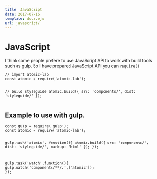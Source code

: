 ```yaml
---
title: JavaScript
date: 2017-07-16
template: docs.ejs
url: javascript/
---
```


<h1 class="uc-section-title">JavaScript</h1>

I think some people prefere to use JavaScript API to work with build tools such as gulp.
So I have prepared JavaScript API you can `require()`;

<div class="uc-code-unit"><pre>
<code class="js">// import atomic-lab
const atomic = require('atomic-lab');

// build styleguide
atomic.build({
  src: 'components/',
  dist: 'styleguide/'
});</code></pre></div>

## Example to use with gulp.

<div class="uc-code-unit"><pre>
<code class="js">const gulp = require('gulp');
const atomic = require('atomic-lab');

gulp.task('atomic', function(){
  atomic.build({
    src: 'components/',
    dist: 'styleguide/',
    markup: 'html'
  });
});

gulp.task('watch',function(){
  gulp.watch('components/**/*.*',['atomic']);
});</code></pre></div>


